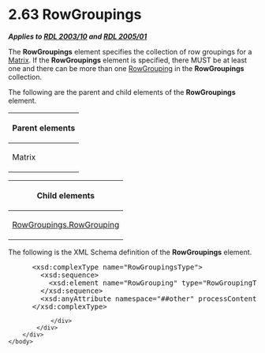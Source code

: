 <html dir="LTR" xmlns:mshelp="http://msdn.microsoft.com/mshelp" xmlns:ddue="http://ddue.schemas.microsoft.com/authoring/2003/5" xmlns:xlink="http://www.w3.org/1999/xlink" xmlns:tool="http://www.microsoft.com/tooltip">
    <head>
        <meta http-equiv="Content-Type" content="text/html; CHARSET=utf-8"></meta>
        <meta name="save" content="history"></meta>
        <title>2.63 RowGroupings</title>
        <xml>
            <mshelp:toctitle title="2.63 RowGroupings"></mshelp:toctitle>
            <mshelp:rltitle title="[MS-RDL]: RowGroupings"></mshelp:rltitle>
            <mshelp:keyword index="A" term="fdd934e6-1fb8-4bc8-aca9-b96560e22e5b"></mshelp:keyword>
            <mshelp:attr name="DCSext.ContentType" value="open specification"></mshelp:attr>
            <mshelp:attr name="AssetID" value="fdd934e6-1fb8-4bc8-aca9-b96560e22e5b"></mshelp:attr>
            <mshelp:attr name="TopicType" value="kbRef"></mshelp:attr>
            <mshelp:attr name="DCSext.Title" value="[MS-RDL]: RowGroupings" />
        </xml>
    </head>
    <body>
        <div id="header">
            <h1 class="heading">2.63 RowGroupings</h1>
        </div>
        <div id="mainSection">
            <div id="mainBody">
                <div id="allHistory" class="saveHistory"></div>
                <div id="sectionSection0" class="section" name="collapseableSection">
                    

<p><b><i>Applies to </i></b><a href="a7e2ad00-07c8-4f6d-80ab-3ad55df7b233.html"><b><i>RDL 2003/10</i></b></a><b>
<i>and </i></b><a href="3ebe2912-4958-4832-b391-cad1f5e13338.html"><b><i>RDL 2005/01</i></b></a></p>

<p>The <b>RowGroupings</b> element specifies the collection of
row groupings for a <a href="25419c0a-c7c6-43d7-8ca5-1af842666dcb.html">Matrix</a>.
If the <b>RowGroupings</b> element is specified, there MUST be at least one and
there can be more than one <a href="b5d38fa6-6490-4b26-8e9d-dcd9571a6378.html">RowGrouping</a>
in the <b>RowGroupings</b> collection.</p>

<p>The following are the parent and child elements of the <b>RowGroupings</b>
element.</p>

<table>
 <thead>
  <tr>
   <th>
   <p>Parent elements</p>
   </th>
  </tr>
 </thead>
 <tr>
  <td>
  <p>Matrix</p>
  </td>
 </tr>
</table>

<p> </p>

<table>
 <thead>
  <tr>
   <th>
   <p>Child elements</p>
   </th>
  </tr>
 </thead>
 <tr>
  <td>
  <p><a href="8b891b78-0709-418b-9be7-b1dc9da8f57d.html">RowGroupings.RowGrouping</a></p>
  </td>
 </tr>
</table>

<p>The following is the XML Schema definition of the <b>RowGroupings</b>
element.</p>

<dl>
<dd>
<div><pre> &lt;xsd:complexType name=&quot;RowGroupingsType&quot;&gt;
   &lt;xsd:sequence&gt;
     &lt;xsd:element name=&quot;RowGrouping&quot; type=&quot;RowGroupingType&quot; maxOccurs=&quot;unbounded&quot; /&gt;
   &lt;/xsd:sequence&gt;
   &lt;xsd:anyAttribute namespace=&quot;##other&quot; processContents=&quot;skip&quot; /&gt;
 &lt;/xsd:complexType&gt;
</pre></div>
</dd></dl>


                </div>
            </div>
        </div>
    </body>
</html>
